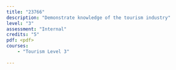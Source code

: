 ```yaml
---
title: "23766"
description: "Demonstrate knowledge of the tourism industry"
level: "3"
assessment: "Internal"
credits: "5"
pdf: <pdf>
courses:
    - "Tourism Level 3"
    
---
```

